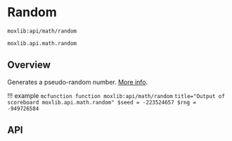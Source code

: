 # Random
`moxlib:api/math/random`

`moxlib.api.math.random`

## Overview
Generates a pseudo-random number. [More info](https://en.wikipedia.org/wiki/Linear_congruential_generator).

!!! example
    ``` mcfunction
    function moxlib:api/math/random
    ```
    ``` title="Output of scoreboard moxlib.api.math.random"
    $seed = -223524657
    $rng = -949726584
    ```
## API
